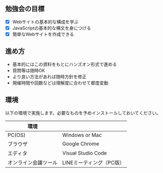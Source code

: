 ## 勉強会の目標

* [x] Webサイトの基本的な構成を学ぶ
* [x] JavaScriptの基本的な構文を身につける
* [x] 簡単なWebサイトを作成できる

## 進め方

* 基本的にはこの資料をもとにハンズオン形式で進める
* 質問等は随時OK
* より良い方法があれば随時方針を修正
* 開催時間や回数などは理解度に合わせて都度変動

## 環境

以下の環境で実施します。必要なものを予めインストールしておいてください。

| 環境                 |                    |
| -------------------- | ------------------ |
| PC(OS)               | Windows or Mac     |
| ブラウザ             | Google Chrome      |
| エディタ             | Visual Studio Code |
| オンライン会議ツール | LINEミーティング（PC版）   |
